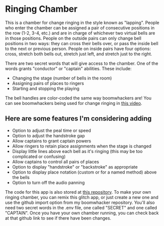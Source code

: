 # Ringing Chamber

This is a chamber for change ringing in the style known as "lapping". People who enter the chamber can be assigned a pair of consecutive positions in the row (1-2, 3-4, etc.) and are in charge of whichever two virtual bells are in those positions. People on the outside pairs can only change bell positions in two ways: they can cross their bells over, or pass the inside bell to the next or previous person. People on inside pairs have four options: cross, stretch both bells out, stretch just left, and stretch just to the right.


There are two secret words that will give access to the chamber. One of the words grants "conductor" or "captain" abilities. These include:
- Changing the stage (number of bells in the room)
- Assigning pairs of places to ringers
- Starting and stopping the playing


The bell handles are color-coded the same way boomwhackers are! You can see boomwhackers being used for change ringing in [this video](https://www.youtube.com/watch?v=HppkZUp1rWo).


Here are some features I'm considering adding
--------------

- Option to adjust the peal time or speed
- Option to adjust the handstroke gap
- Allow captains to grant captain powers
- Allow ringers to retain place assignments when the stage is changed
- Display little lines above each bell as it's ringing (this may be too complicated or confusing)
- Allow captains to control all pairs of places
- Option to display "handstroke" or "backstroke" as appropriate
- Option to display place notation (custom or for a named method) above the bells
- Option to turn off the audio panning


The code for this app is also stored at [this repository](https://github.com/orchestrali/boomwhacker). To make your own ringing chamber, you can remix this glitch app, or just create a new one and use the github import option from my boomwhacker repository. You'll also need two secret words in the .env file, one called "SECRET" and one called "CAPTAIN". Once you have your own chamber running, you can check back at that github link to see if there have been changes.


